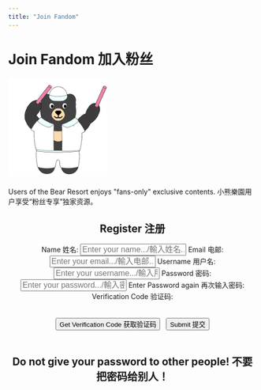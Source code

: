 ```yaml
---
title: "Join Fandom"
---
```


<div class="container">
    <h1><span class="eng">Join Fandom</span> <span class="chn">加入粉丝</span></h1>
    <img src="/assets/img/fans.gif" style="width: 200px; height: 200px;"><br>
    <br>
    <span class="eng">Users of the Bear Resort enjoys "fans-only" exclusive contents.</span>
    <span class="chn">小熊樂園用户享受“粉丝专享”独家资源。</span> 
    <br>
    <div id="login-form" style="text-align: center;">
      <h2><span class="eng">Register</span> <span class="chn">注册</span></h2>
      <form class="login-grid">
      <label for="name"><span class="eng">Name</span> <span class="chn">姓名</span>:</label> <input type="text" id="name" placeholder="Enter your name.../輸入姓名..." style="font-size: 16px" required />
      <label for="email"><span class="eng">Email</span> <span class="chn">电邮</span>:</label> <input type="email" id="email" placeholder="Enter your email.../輸入电邮..." style="font-size: 16px" required />
      <label for="username"><span class="eng">Username</span> <span class="chn">用户名</span>:</label> <input type="text" id="username" placeholder="Enter your username.../輸入用戶名..." style="font-size: 16px" required />
      <label for="password"><span class="eng">Password</span> <span class="chn">密码</span>:</label> <input type="password" id="password" placeholder="Enter your password.../輸入密码..." style="font-size: 16px" required />
      <label for="re-password"><span class="eng">Enter Password again</span> <span class="chn">再次输入密码</span>:</label> <input type="password" id="re-password" placeholder="Enter your password.../輸入密码..." style="display: none" required /><br>
      <label for="verification"><span class="eng">Verification Code</span> <span class="chn">验证码</span>:</label> <input type="password" id="verification" placeholder="Enter your verification code.../輸入验证码..." style="display: none" required />
      </form>
      <br><br>
      <button id="veri"><span class="eng">Get Verification Code</span> <span class="chn">获取验证码</span></button> &nbsp; 
      <button id="sub"><span class="eng">Submit</span> <span class="chn">提交</span></button>
    </div>
    <br>
    <div style="text-align: center">
        <h2><span class="eng">Do not give your password to other people!</span> <span class="chn">不要把密码给别人！</span></h2>
    </div>
</div>

<script type="module" src="./main.js"></script>